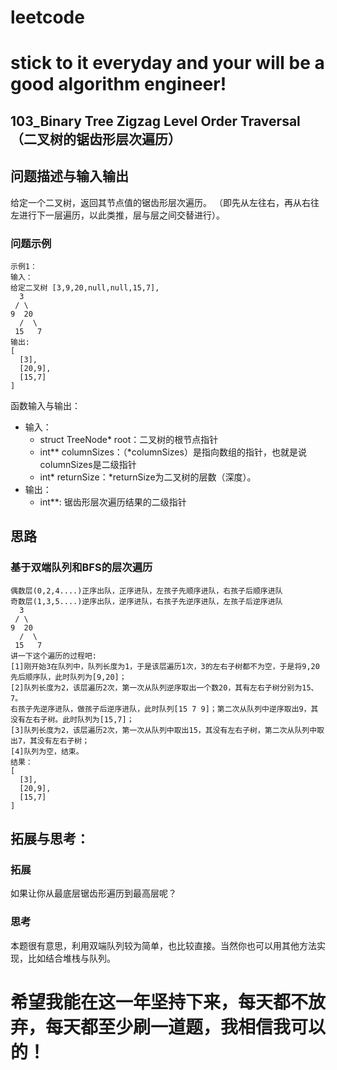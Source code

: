 # leetcode
# stick to it everyday and your will be a good algorithm engineer!
## 103_Binary Tree Zigzag Level Order Traversal（二叉树的锯齿形层次遍历）
## 问题描述与输入输出
给定一个二叉树，返回其节点值的锯齿形层次遍历。
（即先从左往右，再从右往左进行下一层遍历，以此类推，层与层之间交替进行）。
### 问题示例

	示例1：
	输入：
	给定二叉树 [3,9,20,null,null,15,7],
	  3
	 / \
	9  20
      /  \
	 15   7
	输出:
	[
	  [3],
	  [20,9],
	  [15,7]
	]
	

函数输入与输出：
* 输入：
	* struct TreeNode* root：二叉树的根节点指针
	* int** columnSizes：（*columnSizes）是指向数组的指针，也就是说columnSizes是二级指针
	* int* returnSize：*returnSize为二叉树的层数（深度）。
* 输出：
	* int**: 锯齿形层次遍历结果的二级指针

## 思路			

### 基于双端队列和BFS的层次遍历

	偶数层(0,2,4....)正序出队，正序进队，左孩子先顺序进队，右孩子后顺序进队
	奇数层(1,3,5....)逆序出队，逆序进队，右孩子先逆序进队，左孩子后逆序进队
	  3
	 / \
	9  20
      /  \
	 15   7
	讲一下这个遍历的过程吧:
	[1]刚开始3在队列中，队列长度为1，于是该层遍历1次，3的左右子树都不为空，于是将9,20先后顺序队，此时队列为[9,20]；
	[2]队列长度为2，该层遍历2次，第一次从队列逆序取出一个数20，其有左右子树分别为15、7。
	右孩子先逆序进队，做孩子后逆序进队，此时队列[15 7 9]；第二次从队列中逆序取出9，其没有左右子树。此时队列为[15,7]；
	[3]队列长度为2，该层遍历2次，第一次从队列中取出15，其没有左右子树，第二次从队列中取出7，其没有左右子树；
	[4]队列为空，结束。
	结果：
	[
	  [3],
	  [20,9],
	  [15,7]
	]
		
## 拓展与思考：
### 拓展
如果让你从最底层锯齿形遍历到最高层呢？
### 思考
本题很有意思，利用双端队列较为简单，也比较直接。当然你也可以用其他方法实现，比如结合堆栈与队列。
	  
# 希望我能在这一年坚持下来，每天都不放弃，每天都至少刷一道题，我相信我可以的！
